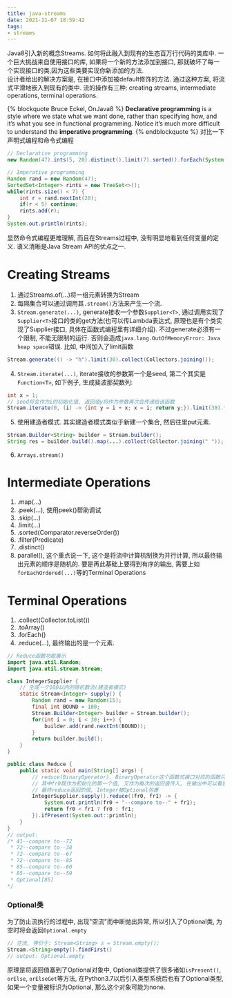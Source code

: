 ```yaml
---
title: java-streams
date: 2021-11-07 18:59:42
tags:
- streams
---
```


Java8引入新的概念Streams. 如何将此融入到现有的生态百万行代码的类库中. 一个巨大挑战来自使用接口的库, 如果将一个新的方法添加到接口, 那就破坏了每一个实现接口的类,因为这些类要实现你新添加的方法.   
设计者给出的解决方案是, 在接口中添加被default修饰的方法.
通过这种方案, 将流式平滑地嵌入到现有的类中. 
流的操作有三种: creating streams, intermediate operations, terminal operations.

{% blockquote Bruce Eckel, OnJava8 %}
**Declarative programming** is a style where we state what we want done, rather than
specifying how, and it’s what you see in functional programming. Notice it’s much
more difficult to understand the **imperative programming**.
{% endblockquote %}
对比一下声明式编程和命令式编程
```java
// Declarative programming
new Random(47).ints(5, 20).distinct().limit(7).sorted().forEach(System.out::println);
```

```java
// Imperative programming
Random rand = new Random(47);
SortedSet<Integer> rints = new TreeSet<>();
while(rints.size() < 7) {
    int r = rand.nextInt(20);
    if(r < 5) continue;
    rints.add(r);
}
System.out.println(rints);
```
显然命令式编程更难理解, 而且在Streams过程中, 没有明显地看到任何变量的定义.
语义清晰是Java Stream API的优点之一.

# Creating Streams
1. 通过Streams.of(...)将一组元素转换为Stream
2. 每隔集合可以通过调用其`.stream()`方法来产生一个流.
3. `Stream.generate(...)`, generate接收一个参数`Supplier<T>`, 通过调用实现了`Supplier<T>`接口的类的get方法(也可以传Lambda表达式, 原理也是有个类实现了Supplier接口, 具体在函数式编程里有详细介绍). 不过generate必须有一个限制, 不能无限制的运行. 否则会造成`java.lang.OutOfMemoryError: Java heap space`错误. 比如, 中间加入了limit函数
```java
Stream.generate(() -> "h").limit(30).collect(Collectors.joining());
```
4. `Stream.iterate(...)`, iterate接收的参数第一个是seed, 第二个其实是`Function<T>`, 如下例子, 生成斐波那契数列:
```java
int x = 1;
// seed将会作为i的初始化值, 返回值y将作为参数再次会传递给该函数
Stream.iterate(0, (i) -> {int y = i + x; x = i; return y;}).limit(30).forEach(System.out::println);
```
5. 使用建造者模式. 其实建造者模式类似于新建一个集合, 然后往里put元素.
```java
Stream.Builder<String> builder = Stream.builder();
String res = builder.build().map(...).collect(Collector.joining(" "));
```
6. `Arrays.stream()`

# Intermediate Operations
1. .map(...)
2. .peek(...), 使用peek()帮助调试
3. .skip(...)
4. .limit(...)
5. .sorted(Comparator.reverseOrder())
6. .filter(Predicate)
7. .distinct()
8. parallel(), 这个重点说一下, 这个是将流中计算机制换为并行计算, 所以最终输出元素的顺序是随机的. 要是再此基础上要得到有序的输出, 需要上如`forEachOrdered(...)`等的Terminal Operations


# Terminal Operations
1. .collect(Collector.toList())
2. .toArray()
3. .forEach()
4. .reduce(...), 最终输出的是一个元素. 
```java
// Reduce函数功能展示
import java.util.Random;
import java.util.stream.Stream;

class IntegerSupplier {
    // 生成一个100以内的随机数流(建造者模式)
	static Stream<Integer> supply() {
		Random rand = new Random(15);
		final int BOUND = 100;
		Stream.Builder<Integer> builder = Stream.builder();
		for(int i = 0; i < 30; i++) {
			builder.add(rand.nextInt(BOUND));
		}
		return builder.build();
	}
}

public class Reduce {
	public static void main(String[] args) {
		// reduce(BinaryOperator), BinaryOperator这个函数式接口对应的函数只有两个参数
		// 其中fr0既作为初始化的第一个值, 又作为每次的返回值传入, 在输出中可以看到
		// 最终reduce返回的值, Integer被Optional包裹
		IntegerSupplier.supply().reduce((fr0, fr1) -> {
			System.out.println(fr0 + "--compare to--" + fr1);
			return fr0 < fr1 ? fr0 : fr1;
		}).ifPresent(System.out::println);
	}
}
// output:
/* 41--compare to--72
 * 72--compare to--38
 * 72--compare to--67
 * 72--compare to--85
 * 85--compare to--60
 * 85--compare to--59
 * Optional[85]
*/
```

### Optional类
为了防止流执行的过程中, 出现"空流"而中断抛出异常, 所以引入了Optional类, 为空时将会返回`Optional.empty`
```java
// 空流, 等价于: Stream<String> s = Stream.empty();
Stream.<String>empty().findFirst()
// output: Optional.empty
```
原理是将返回值塞到了Optional对象中, Optional类提供了很多诸如`isPresent()`, `orElse`, `orElseGet`等方法, 在Python3.7以后引入类型系统后也有了Optional类型, 如果一个变量被标识为Optional, 那么这个对象可能为none.


